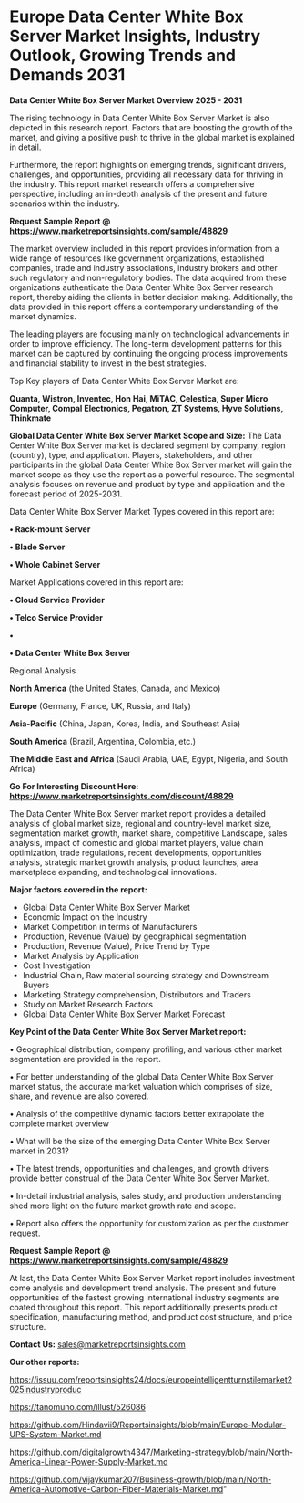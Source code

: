 # Europe Data Center White Box Server Market Insights, Industry Outlook, Growing Trends and Demands 2031

<Strong> Data Center White Box Server Market Overview 2025 - 2031</strong>

The rising technology in Data Center White Box Server Market is also depicted in this research report. Factors that are boosting the growth of the market, and giving a positive push to thrive in the global market is explained in detail.

Furthermore, the report highlights on emerging trends, significant drivers, challenges, and opportunities, providing all necessary data for thriving in the industry. This report market research offers a comprehensive perspective, including an in-depth analysis of the present and future scenarios within the industry.

<strong>Request Sample Report @ <a href=https://www.marketreportsinsights.com/sample/48829>https://www.marketreportsinsights.com/sample/48829</a></strong>

The market overview included in this report provides information from a wide range of resources like government organizations, established companies, trade and industry associations, industry brokers and other such regulatory and non-regulatory bodies. The data acquired from these organizations authenticate the Data Center White Box Server research report, thereby aiding the clients in better decision making. Additionally, the data provided in this report offers a contemporary understanding of the market dynamics.

The leading players are focusing mainly on technological advancements in order to improve efficiency. The long-term development patterns for this market can be captured by continuing the ongoing process improvements and financial stability to invest in the best strategies.

Top Key players of Data Center White Box Server Market are:

<strong>Quanta, Wistron, Inventec, Hon Hai, MiTAC, Celestica, Super Micro Computer, Compal Electronics, Pegatron, ZT Systems, Hyve Solutions, Thinkmate</strong>

<strong><b>Global Data Center White Box Server Market Scope and Size:</b></strong>
The Data Center White Box Server market is declared segment by company, region (country), type, and application. Players, stakeholders, and other participants in the global Data Center White Box Server market will gain the market scope as they use the report as a powerful resource. The segmental analysis focuses on revenue and product by type and application and the forecast period of 2025-2031.

Data Center White Box Server Market Types covered in this report are:

<strong>•  Rack-mount Server

•  Blade Server

•  Whole Cabinet Server</strong>

Market Applications covered in this report are:

<strong>•  Cloud Service Provider

•  Telco Service Provider

•  

•  Data Center White Box Server</strong> 

Regional Analysis

<strong>North America</strong> (the United States, Canada, and Mexico)

<strong>Europe</strong> (Germany, France, UK, Russia, and Italy)

<strong>Asia-Pacific</strong> (China, Japan, Korea, India, and Southeast Asia)

<strong>South America</strong> (Brazil, Argentina, Colombia, etc.)

<strong>The Middle East and Africa</strong> (Saudi Arabia, UAE, Egypt, Nigeria, and South Africa)

<strong>Go For Interesting Discount Here: <a href=https://www.marketreportsinsights.com/discount/48829>https://www.marketreportsinsights.com/discount/48829</a></strong>

The Data Center White Box Server market report provides a detailed analysis of global market size, regional and country-level market size, segmentation market growth, market share, competitive Landscape, sales analysis, impact of domestic and global market players, value chain optimization, trade regulations, recent developments, opportunities analysis, strategic market growth analysis, product launches, area marketplace expanding, and technological innovations.

<strong><b>Major factors covered in the report:</b></strong>
<ul>
  <li>Global Data Center White Box Server Market </li>
  <li>Economic Impact on the Industry</li>
  <li>Market Competition in terms of Manufacturers</li>
  <li>Production, Revenue (Value) by geographical segmentation</li>
  <li>Production, Revenue (Value), Price Trend by Type</li>
  <li>Market Analysis by Application</li>
  <li>Cost Investigation</li>
  <li>Industrial Chain, Raw material sourcing strategy and Downstream Buyers</li>
  <li>Marketing Strategy comprehension, Distributors and Traders</li>
  <li>Study on Market Research Factors</li>
  <li>Global Data Center White Box Server Market Forecast</li>
</ul>

<strong><b>Key Point of the Data Center White Box Server Market report:</b></strong>

• Geographical distribution, company profiling, and various other market segmentation are provided in the report.

• For better understanding of the global Data Center White Box Server market status, the accurate market valuation which comprises of size, share, and revenue are also covered.

• Analysis of the competitive dynamic factors better extrapolate the complete market overview

• What will be the size of the emerging Data Center White Box Server market in 2031?

• The latest trends, opportunities and challenges, and growth drivers provide better construal of the Data Center White Box Server Market.

• In-detail industrial analysis, sales study, and production understanding shed more light on the future market growth rate and scope.

• Report also offers the opportunity for customization as per the customer request.

<strong>Request Sample Report @ <a href=https://www.marketreportsinsights.com/sample/48829>https://www.marketreportsinsights.com/sample/48829</a></strong>

At last, the Data Center White Box Server Market report includes investment come analysis and development trend analysis. The present and future opportunities of the fastest growing international industry segments are coated throughout this report. This report additionally presents product specification, manufacturing method, and product cost structure, and price structure.

<strong>Contact Us:</strong>
sales@marketreportsinsights.com

<strong>Our other reports:</strong>

<a href=https://issuu.com/reportsinsights24/docs/europeintelligentturnstilemarket2025industryproduc>https://issuu.com/reportsinsights24/docs/europeintelligentturnstilemarket2025industryproduc</a>

<a href=https://tanomuno.com/illust/526086>https://tanomuno.com/illust/526086</a>

<a href=https://github.com/Hindavii9/Reportsinsights/blob/main/Europe-Modular-UPS-System-Market.md>https://github.com/Hindavii9/Reportsinsights/blob/main/Europe-Modular-UPS-System-Market.md</a>

<a href=https://github.com/digitalgrowth4347/Marketing-strategy/blob/main/North-America-Linear-Power-Supply-Market.md>https://github.com/digitalgrowth4347/Marketing-strategy/blob/main/North-America-Linear-Power-Supply-Market.md</a>

<a href=https://github.com/vijaykumar207/Business-growth/blob/main/North-America-Automotive-Carbon-Fiber-Materials-Market.md>https://github.com/vijaykumar207/Business-growth/blob/main/North-America-Automotive-Carbon-Fiber-Materials-Market.md</a>"
